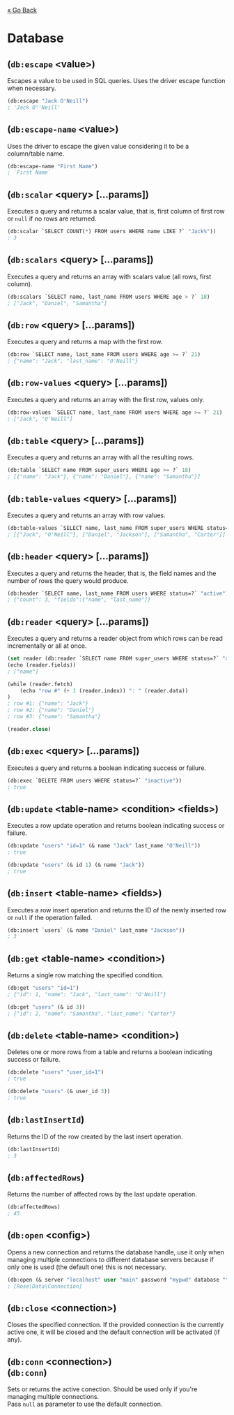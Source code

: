 [&laquo; Go Back](./Expr.md)
# Database

## (`db:escape` \<value>)
Escapes a value to be used in SQL queries. Uses the driver escape function when necessary.
```lisp
(db:escape "Jack O'Neill")
; 'Jack O''Neill'
```

## (`db:escape-name` \<value>)
Uses the driver to escape the given value considering it to be a column/table name.
```lisp
(db:escape-name "First Name")
; `First Name`
```

## (`db:scalar` \<query> [...params])
Executes a query and returns a scalar value, that is, first column of first row or `null` if no rows are returned.
```lisp
(db:scalar `SELECT COUNT(*) FROM users WHERE name LIKE ?` "Jack%"))
; 3
```

## (`db:scalars` \<query> [...params])
Executes a query and returns an array with scalars value (all rows, first column).
```lisp
(db:scalars `SELECT name, last_name FROM users WHERE age > ?` 18)
; ["Jack", "Daniel", "Samantha"]
```

## (`db:row` \<query> [...params])
Executes a query and returns a map with the first row.
```lisp
(db:row `SELECT name, last_name FROM users WHERE age >= ?` 21)
; {"name": "Jack", "last_name": "O'Neill"}
```

## (`db:row-values` \<query> [...params])
Executes a query and returns an array with the first row, values only.
```lisp
(db:row-values `SELECT name, last_name FROM users WHERE age >= ?` 21)
; ["Jack", "O'Neill"]
```

## (`db:table` \<query> [...params])
Executes a query and returns an array with all the resulting rows.
```lisp
(db:table `SELECT name FROM super_users WHERE age >= ?` 18)
; [{"name": "Jack"}, {"name": "Daniel"}, {"name": "Samantha"}]
```

## (`db:table-values` \<query> [...params])
Executes a query and returns an array with row values.
```lisp
(db:table-values `SELECT name, last_name FROM super_users WHERE status=?` "active")
; [["Jack", "O'Neill"], ["Daniel", "Jackson"], ["Samantha", "Carter"]]
```

## (`db:header` \<query> [...params])
Executes a query and returns the header, that is, the field names and the number of rows the query would produce.
```lisp
(db:header `SELECT name, last_name FROM users WHERE status=?` "active")
; {"count": 3, "fields":["name", "last_name"]}
```

## (`db:reader` \<query> [...params])
Executes a query and returns a reader object from which rows can be read incrementally or all at once.
```lisp
(set reader (db:reader `SELECT name FROM super_users WHERE status=?` "active"))
(echo (reader.fields))
; ["name"]

(while (reader.fetch)
    (echo "row #" (+ 1 (reader.index)) ": " (reader.data))
)
; row #1: {"name": "Jack"}
; row #2: {"name": "Daniel"}
; row #3: {"name": "Samantha"}

(reader.close)
```

## (`db:exec` \<query> [...params])
Executes a query and returns a boolean indicating success or failure.
```lisp
(db:exec `DELETE FROM users WHERE status=?` "inactive"))
; true
```

## (`db:update` \<table-name> \<condition> \<fields>)
Executes a row update operation and returns boolean indicating success or failure.
```lisp
(db:update "users" "id=1" (& name "Jack" last_name "O'Neill"))
; true

(db:update "users" (& id 1) (& name "Jack"))
; true
```

## (`db:insert` \<table-name> \<fields>)
Executes a row insert operation and returns the ID of the newly inserted row or `null` if the operation failed.
```lisp
(db:insert `users` (& name "Daniel" last_name "Jackson"))
; 3
```

## (`db:get` \<table-name> \<condition>)
Returns a single row matching the specified condition.
```lisp
(db:get "users" "id=1")
; {"id": 1, "name": "Jack", "last_name": "O'Neill"}

(db:get "users" (& id 3))
; {"id": 2, "name": "Samantha", "last_name": "Carter"}
```

## (`db:delete` \<table-name> \<condition>)
Deletes one or more rows from a table and returns a boolean indicating success or failure.
```lisp
(db:delete "users" "user_id=1")
; true

(db:delete "users" (& user_id 3))
; true
```

## (`db:lastInsertId`)
Returns the ID of the row created by the last insert operation.
```lisp
(db:lastInsertId)
; 3
```

## (`db:affectedRows`)
Returns the number of affected rows by the last update operation.
```lisp
(db:affectedRows)
; 45
```

## (`db:open` \<config>)
Opens a new connection and returns the database handle, use it only when managing multiple connections to different
database servers because if only one is used (the default one) this is not necessary.
```lisp
(db:open (& server "localhost" user "main" password "mypwd" database "test" driver "mysql" trace false ))
; [Rose\Data\Connection]
```

## (`db:close` \<connection>)
Closes the specified connection. If the provided connection is the currently active one, it will be closed and the
default connection will be activated (if any).

## (`db:conn` \<connection>)<br/>(`db:conn`)
Sets or returns the active conection. Should be used only if you're managing multiple connections.
<br/>Pass `null` as parameter to use the default connection.
